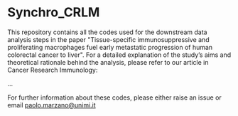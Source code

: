 # Synchro_CRLM
This repository contains all the codes used for the downstream data analysis steps in the paper "Tissue-specific immunosuppressive and proliferating macrophages fuel early metastatic progression of human colorectal cancer to liver".
For a detailed explanation of the study’s aims and theoretical rationale behind the analysis, please refer to our article in Cancer Research Immunology:

...

For further information about these codes, please either raise an issue or email paolo.marzano@unimi.it
